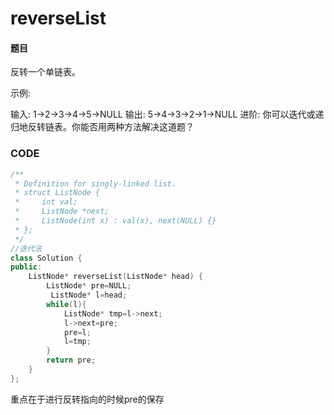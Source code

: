 # reverseList


#### 题目

反转一个单链表。

示例:

输入: 1->2->3->4->5->NULL
输出: 5->4->3->2->1->NULL
进阶:
你可以迭代或递归地反转链表。你能否用两种方法解决这道题？

### CODE
```c++
/**
 * Definition for singly-linked list.
 * struct ListNode {
 *     int val;
 *     ListNode *next;
 *     ListNode(int x) : val(x), next(NULL) {}
 * };
 */
//迭代法
class Solution {
public:
    ListNode* reverseList(ListNode* head) {
        ListNode* pre=NULL;
         ListNode* l=head;
        while(l){
            ListNode* tmp=l->next;
            l->next=pre;
            pre=l;
            l=tmp;
        }
        return pre;
    }
};
```

重点在于进行反转指向的时候pre的保存